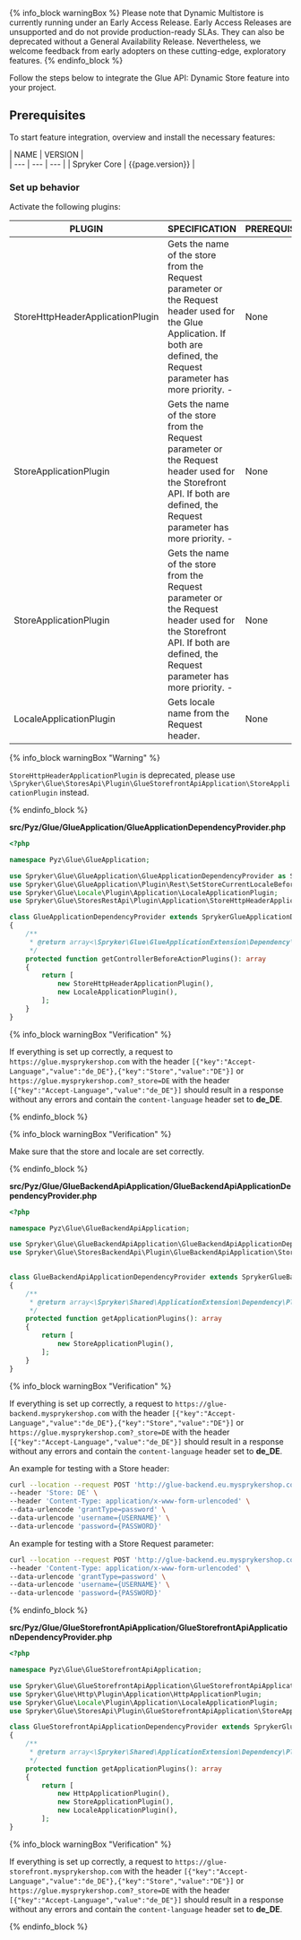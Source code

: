 {% info_block warningBox %}
Please note that Dynamic Multistore is currently running under an Early Access Release. Early Access Releases are unsupported and do not provide production-ready SLAs. They can also be deprecated without a General Availability Release. Nevertheless, we welcome feedback from early adopters on these cutting-edge, exploratory features.
{% endinfo_block %} 

Follow the steps below to integrate the Glue API: Dynamic Store feature into your project.

## Prerequisites
To start feature integration, overview and install the necessary features:

| NAME | VERSION |  
| --- | --- | --- |
| Spryker Core | {{page.version}} |


### Set up behavior


Activate the following plugins:

| PLUGIN | SPECIFICATION                                                                                                                                  | PREREQUISITES | NAMESPACE                                                 |
| --- |------------------------------------------------------------------------------------------------------------------------------------------------| --- |-----------------------------------------------------------|
| StoreHttpHeaderApplicationPlugin | Gets the name of the store from the Request parameter or the Request header used for the Glue Application. If both are defined, the Request parameter has more priority. - | None | Spryker\Glue\StoresRestApi\Plugin\Application             |
| StoreApplicationPlugin | Gets the name of the store from the Request parameter or the Request header used for the Storefront API. If both are defined, the Request parameter has more priority. -   | None | Spryker\Glue\StoresApi\Plugin\GlueStorefrontApiApplication                 |
| StoreApplicationPlugin |  Gets the name of the store from the Request parameter or the Request header used for the Storefront API. If both are defined, the Request parameter has more priority. -   | None | Spryker\Glue\StoresBackendApi\Plugin\GlueBackendApiApplication          |
| LocaleApplicationPlugin | Gets locale name from the Request header.                                                                                                      | None | Spryker\Glue\ProductOptionsRestApi\Plugin\GlueApplication |

{% info_block warningBox "Warning" %}

`StoreHttpHeaderApplicationPlugin` is deprecated, please use `\Spryker\Glue\StoresApi\Plugin\GlueStorefrontApiApplication\StoreApplicationPlugin` instead.

{% endinfo_block %}

**src/Pyz/Glue/GlueApplication/GlueApplicationDependencyProvider.php**


```php
<?php 

namespace Pyz\Glue\GlueApplication;

use Spryker\Glue\GlueApplication\GlueApplicationDependencyProvider as SprykerGlueApplicationDependencyProvider;
use Spryker\Glue\GlueApplication\Plugin\Rest\SetStoreCurrentLocaleBeforeActionPlugin;
use Spryker\Glue\Locale\Plugin\Application\LocaleApplicationPlugin;
use Spryker\Glue\StoresRestApi\Plugin\Application\StoreHttpHeaderApplicationPlugin;

class GlueApplicationDependencyProvider extends SprykerGlueApplicationDependencyProvider
{
    /**
     * @return array<\Spryker\Glue\GlueApplicationExtension\Dependency\Plugin\ControllerBeforeActionPluginInterface>
     */
    protected function getControllerBeforeActionPlugins(): array
    {
        return [
            new StoreHttpHeaderApplicationPlugin(),
            new LocaleApplicationPlugin(),
        ];
    }
}
```

{% info_block warningBox "Verification" %}

If everything is set up correctly, a request to `https://glue.mysprykershop.com` with the header `[{"key":"Accept-Language","value":"de_DE"},{"key":"Store","value":"DE"}]` or `https://glue.mysprykershop.com?_store=DE`  with the header `[{"key":"Accept-Language","value":"de_DE"}]` should result in a response without any errors and contain the `content-language` header set to **de_DE**.

{% endinfo_block %}

{% info_block warningBox "Verification" %}

Make sure that the store and locale are set correctly.

{% endinfo_block %}

**src/Pyz/Glue/GlueBackendApiApplication/GlueBackendApiApplicationDependencyProvider.php**


```php
<?php

namespace Pyz\Glue\GlueBackendApiApplication;

use Spryker\Glue\GlueBackendApiApplication\GlueBackendApiApplicationDependencyProvider as SprykerGlueBackendApiApplicationDependencyProvider;
use Spryker\Glue\StoresBackendApi\Plugin\GlueBackendApiApplication\StoreApplicationPlugin;
 

class GlueBackendApiApplicationDependencyProvider extends SprykerGlueBackendApiApplicationDependencyProvider
{
    /**
     * @return array<\Spryker\Shared\ApplicationExtension\Dependency\Plugin\ApplicationPluginInterface>
     */
    protected function getApplicationPlugins(): array
    {
        return [
            new StoreApplicationPlugin(),
        ];
    }
}
```

{% info_block warningBox "Verification" %}

If everything is set up correctly, a request to `https://glue-backend.mysprykershop.com` with the header `[{"key":"Accept-Language","value":"de_DE"},{"key":"Store","value":"DE"}]` or `https://glue.mysprykershop.com?_store=DE`  with the header `[{"key":"Accept-Language","value":"de_DE"}]` should result in a response without any errors and contain the `content-language` header set to **de_DE**.

An example for testing with a Store header: 

```bash
curl --location --request POST 'http://glue-backend.eu.mysprykershop.com/token' \
--header 'Store: DE' \
--header 'Content-Type: application/x-www-form-urlencoded' \
--data-urlencode 'grantType=password' \
--data-urlencode 'username={USERNAME}' \
--data-urlencode 'password={PASSWORD}'

```

An example for testing with a Store Request parameter:

```bash
curl --location --request POST 'http://glue-backend.eu.mysprykershop.com/token?_store=DE' \
--header 'Content-Type: application/x-www-form-urlencoded' \
--data-urlencode 'grantType=password' \
--data-urlencode 'username={USERNAME}' \
--data-urlencode 'password={PASSWORD}'

```

{% endinfo_block %}


**src/Pyz/Glue/GlueStorefrontApiApplication/GlueStorefrontApiApplicationDependencyProvider.php**

```php
<?php

namespace Pyz\Glue\GlueStorefrontApiApplication;

use Spryker\Glue\GlueStorefrontApiApplication\GlueStorefrontApiApplicationDependencyProvider as SprykerGlueStorefrontApiApplicationDependencyProvider;
use Spryker\Glue\Http\Plugin\Application\HttpApplicationPlugin;
use Spryker\Glue\Locale\Plugin\Application\LocaleApplicationPlugin;
use Spryker\Glue\StoresApi\Plugin\GlueStorefrontApiApplication\StoreApplicationPlugin;

class GlueStorefrontApiApplicationDependencyProvider extends SprykerGlueStorefrontApiApplicationDependencyProvider
{
    /**
     * @return array<\Spryker\Shared\ApplicationExtension\Dependency\Plugin\ApplicationPluginInterface>
     */
    protected function getApplicationPlugins(): array
    {
        return [
            new HttpApplicationPlugin(),
            new StoreApplicationPlugin(),
            new LocaleApplicationPlugin(),
        ];
}

```

{% info_block warningBox "Verification" %}

If everything is set up correctly, a request to `https://glue-storefront.mysprykershop.com` with the header `[{"key":"Accept-Language","value":"de_DE"},{"key":"Store","value":"DE"}]` or `https://glue.mysprykershop.com?_store=DE`  with the header `[{"key":"Accept-Language","value":"de_DE"}]` should result in a response without any errors and contain the `content-language` header set to **de_DE**.

{% endinfo_block %}
